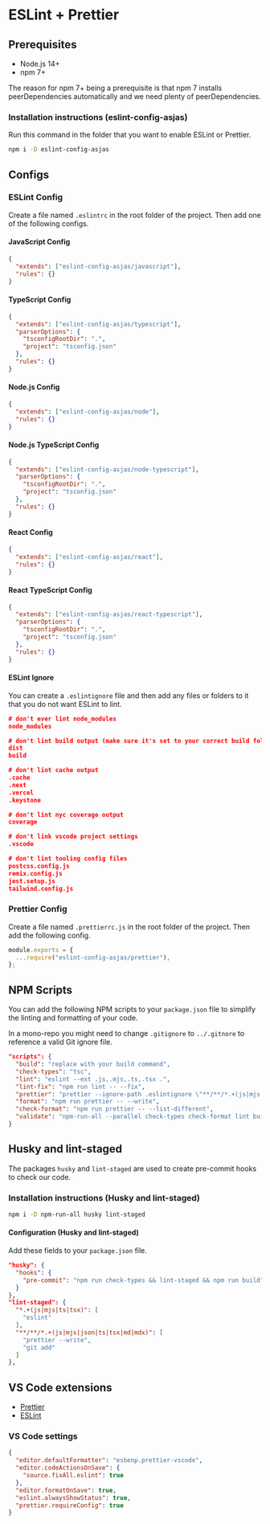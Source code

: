 # ESLint + Prettier

## Prerequisites

- Node.js 14+
- npm 7+

The reason for npm 7+ being a prerequisite is that npm 7 installs peerDependencies automatically and we need plenty of peerDependencies.

### Installation instructions (eslint-config-asjas)

Run this command in the folder that you want to enable ESLint or Prettier.

```sh
npm i -D eslint-config-asjas
```

## Configs

### ESLint Config

Create a file named `.eslintrc` in the root folder of the project. Then add one of the following configs.

#### JavaScript Config

```json
{
  "extends": ["eslint-config-asjas/javascript"],
  "rules": {}
}
```

#### TypeScript Config

```json
{
  "extends": ["eslint-config-asjas/typescript"],
  "parserOptions": {
    "tsconfigRootDir": ".",
    "project": "tsconfig.json"
  },
  "rules": {}
}
```

#### Node.js Config

```json
{
  "extends": ["eslint-config-asjas/node"],
  "rules": {}
}
```

#### Node.js TypeScript Config

```json
{
  "extends": ["eslint-config-asjas/node-typescript"],
  "parserOptions": {
    "tsconfigRootDir": ".",
    "project": "tsconfig.json"
  },
  "rules": {}
}
```

#### React Config

```json
{
  "extends": ["eslint-config-asjas/react"],
  "rules": {}
}
```

#### React TypeScript Config

```json
{
  "extends": ["eslint-config-asjas/react-typescript"],
  "parserOptions": {
    "tsconfigRootDir": ".",
    "project": "tsconfig.json"
  },
  "rules": {}
}
```

#### ESLint Ignore

You can create a `.eslintignore` file and then add any files or folders to it that you do not want ESLint to lint.

```json
# don't ever lint node_modules
node_modules

# don't lint build output (make sure it's set to your correct build folder name)
dist
build

# don't lint cache output
.cache
.next
.vercel
.keystone

# don't lint nyc coverage output
coverage

# don't link vscode project settings
.vscode

# don't lint tooling config files
postcss.config.js
remix.config.js
jest.setup.js
tailwind.config.js
```

### Prettier Config

Create a file named `.prettierrc.js` in the root folder of the project. Then add the following config.

```js
module.exports = {
  ...require("eslint-config-asjas/prettier"),
};
```

## NPM Scripts

You can add the following NPM scripts to your `package.json` file to simplify the linting and formatting of your code.

In a mono-repo you might need to change `.gitignore` to `../.gitnore` to reference a valid Git ignore file.

```json
"scripts": {
  "build": "replace with your build command",
  "check-types": "tsc",
  "lint": "eslint --ext .js,.mjs,.ts,.tsx .",
  "lint-fix": "npm run lint -- --fix",
  "prettier": "prettier --ignore-path .eslintignore \"**/**/*.+(js|mjs|json|ts|tsx|md|mdx)\"",
  "format": "npm run prettier -- --write",
  "check-format": "npm run prettier -- --list-different",
  "validate": "npm-run-all --parallel check-types check-format lint build"
}
```

## Husky and lint-staged

The packages `husky` and `lint-staged` are used to create pre-commit hooks to check our code.

### Installation instructions (Husky and lint-staged)

```sh
npm i -D npm-run-all husky lint-staged
```

#### Configuration (Husky and lint-staged)

Add these fields to your `package.json` file.

```json
"husky": {
  "hooks": {
    "pre-commit": "npm run check-types && lint-staged && npm run build"
  }
},
"lint-staged": {
  "*.+(js|mjs|ts|tsx)": [
    "eslint"
  ],
  "**/**/*.+(js|mjs|json|ts|tsx|md|mdx)": [
    "prettier --write",
    "git add"
  ]
},
```

## VS Code extensions

- [Prettier](https://marketplace.visualstudio.com/items?itemName=esbenp.prettier-vscode)
- [ESLint](https://marketplace.visualstudio.com/items?itemName=dbaeumer.vscode-eslint)

### VS Code settings

```json
{
  "editor.defaultFormatter": "esbenp.prettier-vscode",
  "editor.codeActionsOnSave": {
    "source.fixAll.eslint": true
  },
  "editor.formatOnSave": true,
  "eslint.alwaysShowStatus": true,
  "prettier.requireConfig": true
}
```
